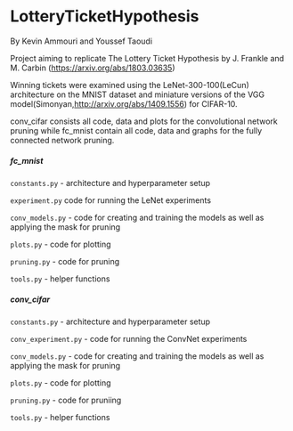 # LotteryTicketHypothesis
By Kevin Ammouri and Youssef Taoudi


Project aiming to replicate The Lottery Ticket Hypothesis by J. Frankle and M. Carbin (https://arxiv.org/abs/1803.03635)

Winning tickets were examined using the LeNet-300-100(LeCun) architecture on the MNIST dataset and miniature versions of the VGG model(Simonyan,http://arxiv.org/abs/1409.1556) for CIFAR-10.




conv_cifar consists all code, data and plots for the convolutional network pruning while fc_mnist contain all code, data and graphs for the fully connected network pruning.

##### fc_mnist
```constants.py``` - architecture and hyperparameter setup

```experiment.py``` code for running the LeNet experiments

```conv_models.py``` - code for creating and training the models as well as applying the mask for pruning

```plots.py``` - code for plotting

```pruning.py``` - code for pruning

```tools.py``` - helper functions

##### conv_cifar
```constants.py``` - architecture and hyperparameter setup

```conv_experiment.py``` - code for running the ConvNet experiments

```conv_models.py``` - code for creating and training the models as well as applying the mask for pruning

```plots.py``` - code for plotting

```pruning.py``` - code for pruniing

```tools.py``` - helper functions
